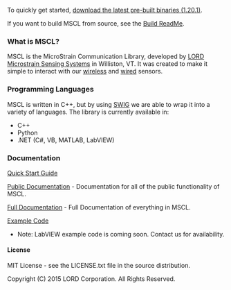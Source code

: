 To quickly get started, [download the latest pre-built binaries (1.20.1)](https://github.com/LORD-MicroStrain/MSCL/releases/download/v1.20.1/MSCL_1.20.1.zip). 

If you want to build MSCL from source, see the [Build ReadMe](https://github.com/LORD-MicroStrain/MSCL/blob/master/BuildScripts/buildReadme.md).

### What is MSCL?
MSCL is the MicroStrain Communication Library, developed by [LORD Microstrain Sensing Systems](http://microstrain.com) in Williston, VT. It was created to make it simple to interact with our [wireless](http://www.microstrain.com/wireless/sensors) and [wired](http://www.microstrain.com/inertial) sensors.

### Programming Languages
MSCL is written in C++, but by using [SWIG](http://swig.org/) we are able to wrap it into a variety of languages.
The library is currently available in:
* C++
* Python
* .NET (C#, VB, MATLAB, LabVIEW)

### Documentation
[Quick Start Guide](http://lord-microstrain.github.io/MSCL/Documentation/Getting%20Started/index.html)

[Public Documentation](http://lord-microstrain.github.io/MSCL/Documentation/MSCL_Public_Documentation/index.html) - Documentation for all of the public functionality of MSCL.

[Full Documentation](http://lord-microstrain.github.io/MSCL/Documentation/MSCL_Full_Documentation/index.html) - Full Documentation of everything in MSCL.

[Example Code](https://github.com/LORD-MicroStrain/MSCL/tree/master/MSCL_Examples)
  * Note: LabVIEW example code is coming soon. Contact us for availability.

#### License
MIT License - see the LICENSE.txt file in the source distribution.

Copyright (C) 2015 LORD Corporation. All Rights Reserved.
